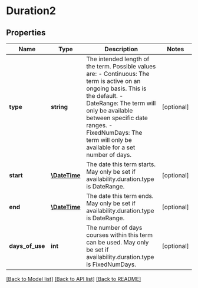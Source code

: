 # Duration2

## Properties
Name | Type | Description | Notes
------------ | ------------- | ------------- | -------------
**type** | **string** | The intended length of the term.  Possible values are:  - Continuous: The term is active on an ongoing basis.  This is the default. - DateRange: The term will only be available between specific date ranges. - FixedNumDays: The term will only be available for a set number of days. | [optional] 
**start** | [**\DateTime**](\DateTime.md) | The date this term starts.  May only be set if availability.duration.type is DateRange. | [optional] 
**end** | [**\DateTime**](\DateTime.md) | The date this term ends.  May only be set if availability.duration.type is DateRange. | [optional] 
**days_of_use** | **int** | The number of days courses within this term can be used.  May only be set if availability.duration.type is FixedNumDays. | [optional] 

[[Back to Model list]](../README.md#documentation-for-models) [[Back to API list]](../README.md#documentation-for-api-endpoints) [[Back to README]](../README.md)


